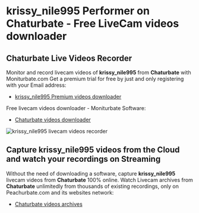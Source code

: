 # krissy_nile995 Performer on Chaturbate - Free LiveCam videos downloader

## Chaturbate Live Videos Recorder

Monitor and record livecam videos of **krissy_nile995** from **Chaturbate** with Moniturbate.com
Get a premium trial for free by just and only registering with your Email address:
* [krissy_nile995 Premium videos downloader](https://moniturbate.com/request-demo-licence-key.html)

Free livecam videos downloader - Moniturbate Software:
* [Chaturbate videos downloader](https://moniturbate.com/moniturbate-download-software.html)

![krissy_nile995 livecam videos recorder](https://peachurnet.com/templates/moniturbate-software.png)


## Capture krissy_nile995 videos from the Cloud and watch your recordings on Streaming

Without the need of downloading a software, capture **krissy_nile995** livecam videos from **Chaturbate** 100% online.
Watch Livecam archives from **Chaturbate** unlimitedly from thousands of existing recordings, only on Peachurbate.com and its websites network:
* [Chaturbate videos archives](https://peachurnet.com/)